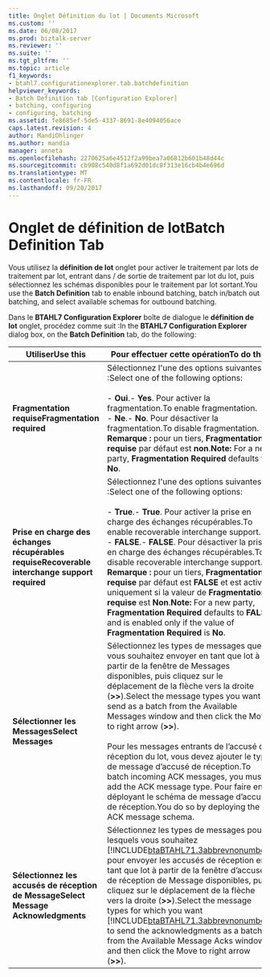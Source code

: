 ```yaml
---
title: Onglet Définition du lot | Documents Microsoft
ms.custom: ''
ms.date: 06/08/2017
ms.prod: biztalk-server
ms.reviewer: ''
ms.suite: ''
ms.tgt_pltfrm: ''
ms.topic: article
f1_keywords:
- btahl7.configurationexplorer.tab.batchdefinition
helpviewer_keywords:
- Batch Definition tab [Configuration Explorer]
- batching, configuring
- configuring, batching
ms.assetid: fe8685ef-5de5-4337-8691-8e4094056ace
caps.latest.revision: 4
author: MandiOhlinger
ms.author: mandia
manager: anneta
ms.openlocfilehash: 2270625a6e4512f2a99bea7a06812b601b48d44c
ms.sourcegitcommit: cb908c540d8f1a692d01dc8f313e16cb4b4e696d
ms.translationtype: MT
ms.contentlocale: fr-FR
ms.lasthandoff: 09/20/2017
---
```

# <a name="batch-definition-tab"></a><span data-ttu-id="6d366-102">Onglet de définition de lot</span><span class="sxs-lookup"><span data-stu-id="6d366-102">Batch Definition Tab</span></span>
<span data-ttu-id="6d366-103">Vous utilisez la **définition de lot** onglet pour activer le traitement par lots de traitement par lot, entrant dans / de sortie de traitement par lot du lot, puis sélectionnez les schémas disponibles pour le traitement par lot sortant.</span><span class="sxs-lookup"><span data-stu-id="6d366-103">You use the **Batch Definition** tab to enable inbound batching, batch in/batch out batching, and select available schemas for outbound batching.</span></span>  
  
 <span data-ttu-id="6d366-104">Dans le **BTAHL7 Configuration Explorer** boîte de dialogue le **définition de lot** onglet, procédez comme suit :</span><span class="sxs-lookup"><span data-stu-id="6d366-104">In the **BTAHL7 Configuration Explorer** dialog box, on the **Batch Definition** tab, do the following:</span></span>  
  
|<span data-ttu-id="6d366-105">Utiliser</span><span class="sxs-lookup"><span data-stu-id="6d366-105">Use this</span></span>|<span data-ttu-id="6d366-106">Pour effectuer cette opération</span><span class="sxs-lookup"><span data-stu-id="6d366-106">To do this</span></span>|  
|--------------|----------------|  
|<span data-ttu-id="6d366-107">**Fragmentation requise**</span><span class="sxs-lookup"><span data-stu-id="6d366-107">**Fragmentation required**</span></span>|<span data-ttu-id="6d366-108">Sélectionnez l'une des options suivantes :</span><span class="sxs-lookup"><span data-stu-id="6d366-108">Select one of the following options:</span></span><br /><br /> <span data-ttu-id="6d366-109">-   **Oui**.</span><span class="sxs-lookup"><span data-stu-id="6d366-109">-   **Yes**.</span></span> <span data-ttu-id="6d366-110">Pour activer la fragmentation.</span><span class="sxs-lookup"><span data-stu-id="6d366-110">To enable fragmentation.</span></span><br /><span data-ttu-id="6d366-111">-   **Ne**.</span><span class="sxs-lookup"><span data-stu-id="6d366-111">-   **No**.</span></span> <span data-ttu-id="6d366-112">Pour désactiver la fragmentation.</span><span class="sxs-lookup"><span data-stu-id="6d366-112">To disable fragmentation.</span></span> <span data-ttu-id="6d366-113">**Remarque :** pour un tiers, **Fragmentation requise** par défaut est **non**.</span><span class="sxs-lookup"><span data-stu-id="6d366-113">**Note:**  For a new party, **Fragmentation Required** defaults to **No**.</span></span>|  
|<span data-ttu-id="6d366-114">**Prise en charge des échanges récupérables requise**</span><span class="sxs-lookup"><span data-stu-id="6d366-114">**Recoverable interchange support required**</span></span>|<span data-ttu-id="6d366-115">Sélectionnez l'une des options suivantes :</span><span class="sxs-lookup"><span data-stu-id="6d366-115">Select one of the following options:</span></span><br /><br /> <span data-ttu-id="6d366-116">-   **True**.</span><span class="sxs-lookup"><span data-stu-id="6d366-116">-   **True**.</span></span> <span data-ttu-id="6d366-117">Pour activer la prise en charge des échanges récupérables.</span><span class="sxs-lookup"><span data-stu-id="6d366-117">To enable recoverable interchange support.</span></span><br /><span data-ttu-id="6d366-118">-   **FALSE**.</span><span class="sxs-lookup"><span data-stu-id="6d366-118">-   **FALSE**.</span></span> <span data-ttu-id="6d366-119">Pour désactiver la prise en charge des échanges récupérables.</span><span class="sxs-lookup"><span data-stu-id="6d366-119">To disable recoverable interchange support.</span></span> <span data-ttu-id="6d366-120">**Remarque :** pour un tiers, **Fragmentation requise** par défaut est **FALSE** et est activée uniquement si la valeur de **Fragmentation requise** est **Non**.</span><span class="sxs-lookup"><span data-stu-id="6d366-120">**Note:**  For a new party, **Fragmentation Required** defaults to **FALSE** and is enabled only if the value of **Fragmentation Required** is **No**.</span></span>|  
|<span data-ttu-id="6d366-121">**Sélectionner les Messages**</span><span class="sxs-lookup"><span data-stu-id="6d366-121">**Select Messages**</span></span>|<span data-ttu-id="6d366-122">Sélectionnez les types de messages que vous souhaitez envoyer en tant que lot à partir de la fenêtre de Messages disponibles, puis cliquez sur le déplacement de la flèche vers la droite (**>>**).</span><span class="sxs-lookup"><span data-stu-id="6d366-122">Select the message types you want to send as a batch from the Available Messages window and then click the Move to right arrow (**>>**).</span></span><br /><br /> <span data-ttu-id="6d366-123">Pour les messages entrants de l’accusé de réception du lot, vous devez ajouter le type de message d’accusé de réception.</span><span class="sxs-lookup"><span data-stu-id="6d366-123">To batch incoming ACK messages, you must add the ACK message type.</span></span> <span data-ttu-id="6d366-124">Pour faire en déployant le schéma de message d’accusé de réception.</span><span class="sxs-lookup"><span data-stu-id="6d366-124">You do so by deploying the ACK message schema.</span></span>|  
|<span data-ttu-id="6d366-125">**Sélectionnez les accusés de réception de Message**</span><span class="sxs-lookup"><span data-stu-id="6d366-125">**Select Message Acknowledgments**</span></span>|<span data-ttu-id="6d366-126">Sélectionnez les types de messages pour lesquels vous souhaitez [!INCLUDE[btaBTAHL71.3abbrevnonumber](../../includes/btabtahl71-3abbrevnonumber-md.md)] pour envoyer les accusés de réception en tant que lot à partir de la fenêtre d’accusés de réception de Message disponibles, puis cliquez sur le déplacement de la flèche vers la droite (**>>**).</span><span class="sxs-lookup"><span data-stu-id="6d366-126">Select the message types for which you want [!INCLUDE[btaBTAHL71.3abbrevnonumber](../../includes/btabtahl71-3abbrevnonumber-md.md)] to send the acknowledgments as a batch from the Available Message Acks window, and then click the Move to right arrow (**>>**).</span></span>|